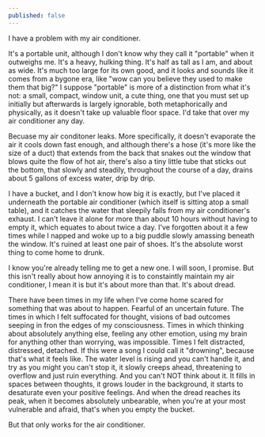 ```yaml
---
published: false
---
```


I have a problem with my air conditioner. 

It's a portable unit, although I don't know why they call it "portable" when it outweighs me. It's a heavy, hulking thing. It's half as tall as I am, and about as wide. It's much too large for its own good, and it looks and sounds like it comes from a bygone era, like "wow can you believe they used to make them that big?" I suppose "portable" is more of a distinction from what it's not: a small, compact, window unit, a cute thing, one that you must set up initially but afterwards is largely ignorable, both metaphorically and physically, as it doesn't take up valuable floor space. I'd take that over my air conditioner any day.

Becuase my air conditoner leaks. More specifically, it doesn't evaporate the air it cools down fast enough, and although there's a hose (it's more like the size of a duct) that extends from the back that snakes out the window that blows quite the flow of hot air, there's also a tiny little tube that sticks out the bottom, that slowly and steadily, throughout the course of a day, drains about 5 gallons of excess water, drip by drip.

I have a bucket, and I don't know how big it is exactly, but I've placed it underneath the portable air conditioner (which itself is sitting atop a small table), and it catches the water that sleepily falls from my air conditioner's exhaust. I can't leave it alone for more than about 10 hours without having to empty it, which equates to about twice a day. I've forgotten about it a few times while I napped and woke up to a big puddle slowly amassing beneath the window. It's ruined at least one pair of shoes. It's the absolute worst thing to come home to drunk. 

I know you're already telling me to get a new one. I will soon, I promise. But this isn't really about how annoying it is to constaintly maintain my air conditioner, I mean it is but it's about more than that. It's about dread.

There have been times in my life when I've come home scared for something that was about to happen. Fearful of an uncertain future. The times in which I felt suffocated for thought, visions of bad outcomes seeping in fron the edges of my consciousness. Times in which thinking about absolutely anything else, feeling any other emotion, using my brain for anything other than worrying, was impossible. Times I felt distracted, distressed, detached. If this were a song I could call it "drowning", because that's what it feels like. The water level is rising and you can't handle it, and try as you might you can't stop it, it slowly creeps ahead, threatening to overflow and just ruin everything. And you can't NOT think about it. It fills in spaces between thoughts, it grows louder in the background, it starts to desaturate even your positive feelings. And when the dread reaches its peak, when it becomes absolutely unbearable, when you're at your most vulnerable and afraid, that's when you empty the bucket.

But that only works for the air conditioner.